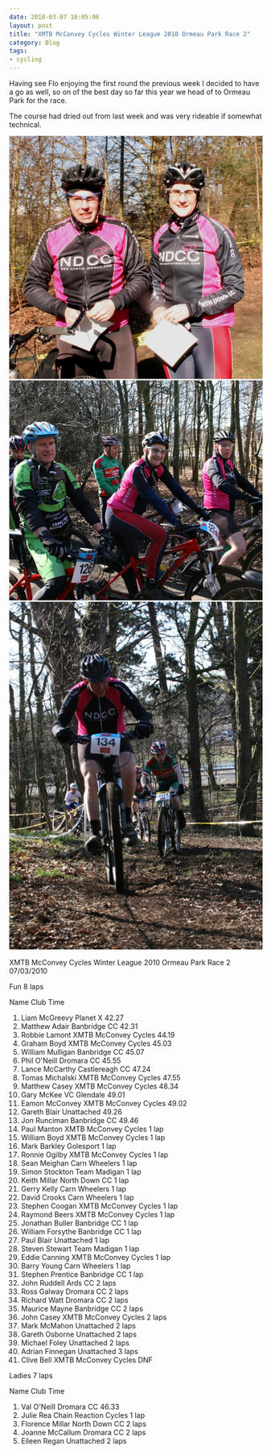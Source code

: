 ```yaml
---
date: 2010-03-07 16:05:06
layout: post
title: "XMTB McConvey Cycles Winter League 2010 Ormeau Park Race 2"
category: Blog
tags:
- cycling
---
```


Having see Flo enjoying the first round the previous week I decided to have a go as well, so on of the best day so far this year we head of to Ormeau Park for the race.

The course had dried out from last week and was very rideable if somewhat technical.

<img src="/images/2010/4413807851_8c59e16eea_o.jpg">

<img src="/images/2010/4413815481_b3d4c35b69_o.jpg" width="800">

<img src="/images/2010/4414661728_d3559754cf_o.jpg">

XMTB McConvey Cycles
Winter League 2010 Ormeau Park
Race 2 07/03/2010


Fun   8 laps

Name Club Time
1. Liam McGreevy Planet X 42.27
2. Matthew Adair Banbridge CC 42.31
3. Robbie Lamont XMTB McConvey Cycles 44.19
4. Graham Boyd XMTB McConvey Cycles 45.03
5. William Mulligan Banbridge CC 45.07
6. Phil O'Neill Dromara CC 45.55
7. Lance McCarthy Castlereagh CC 47.24
8. Tomas Michalski XMTB McConvey Cycles 47.55
9. Matthew Casey XMTB McConvey Cycles 48.34
10. Gary McKee VC Glendale 49.01
11. Eamon McConvey XMTB McConvey Cycles 49.02
12. Gareth Blair Unattached 49.26
13. Jon Runciman Banbridge CC 49.46
14. Paul Manton XMTB McConvey Cycles 1 lap
15. William Boyd XMTB McConvey Cycles 1 lap
16. Mark Barkley Golesport 1 lap
17. Ronnie Ogilby XMTB McConvey Cycles 1 lap
18. Sean Meighan Carn Wheelers 1 lap
19. Simon Stockton Team Madigan 1 lap
20. Keith Millar North Down CC 1 lap
21. Gerry Kelly Carn Wheelers 1 lap
22. David Crooks Carn Wheelers 1 lap
23. Stephen Coogan XMTB McConvey Cycles 1 lap
24. Raymond Beers XMTB McConvey Cycles 1 lap
25. Jonathan Buller Banbridge CC 1 lap
26. William Forsythe Banbridge CC 1 lap
27. Paul Blair Unattached 1 lap
28. Steven Stewart Team Madigan 1 lap
29. Eddie Canning XMTB McConvey Cycles 1 lap
30. Barry Young Carn Wheelers 1 lap
31. Stephen Prentice Banbridge CC 1 lap
32. John Ruddell Ards CC 2 laps
33. Ross Galway Dromara CC 2 laps
34. Richard Watt Dromara CC 2 laps
35. Maurice Mayne Banbridge CC 2 laps
36. John Casey XMTB McConvey Cycles 2 laps
37. Mark McMahon Unattached 2 laps
38. Gareth Osborne Unattached 2 laps
39. Michael Foley Unattached 2 laps
40. Adrian Finnegan Unattached 3 laps
41. Clive Bell XMTB McConvey Cycles DNF

Ladies   7 laps

Name Club Time
1. Val O'Neill Dromara CC 46.33
2. Julie Rea Chain Reaction Cycles 1 lap
3. Florence Millar North Down CC 2 laps
4. Joanne McCallum Dromara CC 2 laps
5. Eileen Regan Unattached 2 laps
